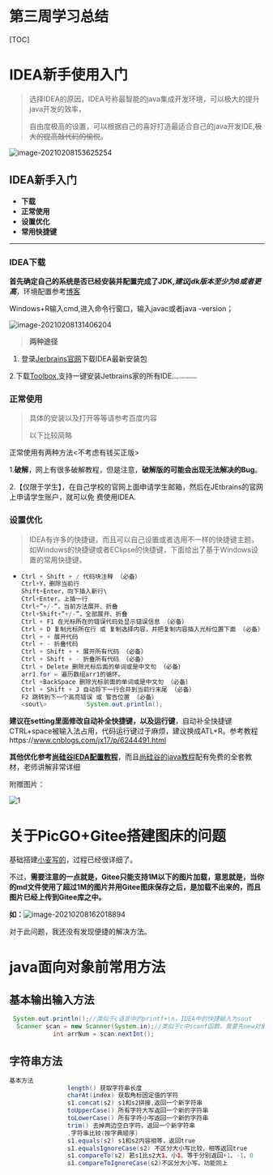 # 第三周学习总结

[TOC]



# IDEA新手使用入门

>选择IDEA的原因，IDEA号称最智能的java集成开发环境，可以极大的提升java开发的效率，
>
>自由度极高的设置，可以根据自己的喜好打造最适合自己的java开发IDE,~~极大的提高敲代码的愉悦~~。
>

![image-20210208153625254](https://gitee.com/Veerax/typora_photo/raw/master/img/20210208153627.png)

## IDEA新手入门

* **下载**
* **正常使用**
* **设置优化**
* **常用快捷键**

***

### IDEA下载

**首先确定自己的系统是否已经安装并配置完成了JDK,*建议jdk版本至少为8或者更高***，环境配置参考[博客](https://www.cnblogs.com/tiankong101/p/4226559.html)

Windows+R输入cmd,进入命令行窗口，输入javac或者java -version；

![image-20210208131406204](https://gitee.com/Veerax/typora_photo/raw/master/img/20210208131406.png)

> **两种途径**

1. 登录[Jerbrains官网](https://www.jetbrains.com/idea/)下载IDEA最新安装包

2.下载[Toolbox,](https://www.jetbrains.com/toolbox-app/)支持一键安装Jetbrains家的所有IDE<img src="https://gitee.com/Veerax/typora_photo/raw/master/img/20210208141437.png" alt="image-20210208141437452" style="zoom:25%;" />

### 正常使用

> 具体的安装以及打开等等请参考百度内容
>
> 以下比较简略

正常使用有两种方法<不考虑有钱买正版>

​	1.**破解**，网上有很多破解教程，但是注意，**破解版的可能会出现无法解决的Bug**。

​     2.【仅限于学生】，在自己学校的官网上面申请学生邮箱，然后在JEtbrains的官网上申请学生账户，就可以免			费使用IDEA.

### 设置优化

> IDEA有许多的快捷键，而且可以自己设置或者选用不一样的快捷键主题，如Windows的快捷键或者EClipse的快捷键，下面给出了基于Windows设置的常用快捷键。

* ```java
  Ctrl + Shift + / 代码块注释 （必备）
  Ctrl+Y，删除当前行
  Shift+Enter，向下插入新行\
  Ctrl+Enter，上插一行
  Ctrl+”+/-”，当前方法展开、折叠
  Ctrl+Shift+”+/-”，全部展开、折叠
  Ctrl + F1 在光标所在的错误代码处显示错误信息 （必备）
  Ctrl + D 复制光标所在行 或 复制选择内容，并把复制内容插入光标位置下面 （必备）
  Ctrl + + 展开代码
  Ctrl + - 折叠代码
  Ctrl + Shift + + 展开所有代码 （必备）
  Ctrl + Shift + - 折叠所有代码 （必备）
  Ctrl + Delete 删除光标后面的单词或是中文句 （必备）
  arr1.for = 遍历数组arr1的循环。
  Ctrl +BackSpace 删除光标前面的单词或是中文句 （必备）
  Ctrl + Shift + J 自动将下一行合并到当前行末尾 （必备）
  F2 跳转到下一个高亮错误 或 警告位置 （必备）
  <sout\>           System.out.println();
  ```

**建议在setting里面修改自动补全快捷键，以及运行键**，自动补全快捷键CTRL+space被输入法占用，代码运行键过于麻烦，建议换成ATL+R。参考教程https://www.cnblogs.com/jx17/p/6244491.html

**其他优化参考[尚硅谷IEDA配置教程](https://www.bilibili.com/video/BV1PW411X75p?from=search&seid=5540149001201614306)**，而且[尚硅谷的java教程](https://www.bilibili.com/video/BV1Kb411W75N?from=search&seid=16461911359125050599)配有免费的全套教材，老师讲解非常详细

附赠图片：

![1](https://gitee.com/Veerax/typora_photo/raw/master/img/20210208150143.jpg)



# 关于PicGO+Gitee搭建图床的问题

基础搭建[小麦写的](https://blog.csdn.net/RUOMENGAwA/article/details/113745866)，过程已经很详细了。

不过，**需要注意的一点就是，Gitee只能支持1M以下的图片加载，意思就是，当你的md文件使用了超过1M的图片并用Gitee图床保存之后，是加载不出来的，而且图片已经上传到Gitee库之中。**

**如：**![image-20210208162018894](https://gitee.com/Veerax/typora_photo/raw/master/img/20210208162022.png)

对于此问题，我还没有发现便捷的解决方法。

# java面向对象前常用方法

## 基本输出输入方法

```java
 System.out.println();//类似于c语言中的printf+\n，IDEA中的快捷输入为sout
  Scanner scan = new Scanner(System.in);//类似于c中scanf函数，需要先new对象
            int arrNum = scan.nextInt();
```

## 字符串方法

```java
基本方法
                length() 获取字符串长度
                charAt(index) 获取角标固定值的字符
                s1.concat(s2) s1和s2拼接,返回一个新字符串
                toUpperCase() 所有字符大写返回一个新的字符串
                toLowerCase() 所有字符小写返回一个新的字符串
                trim() 去掉两边空白字符，返回一个新字符串
                .字符串比较(按字典顺序)
                s1.equals(s2) s1和s2内容相等，返回true
                s1.equalsIgnoreCase(s2) 不区分大小写比较，相等返回true
                s1.compareTo(s2) 若s1比s2大1、小1、等于分别返回+1、-1、0
                s1.compareToIgnoreCase(s2)不区分大小写，功能同上
```

